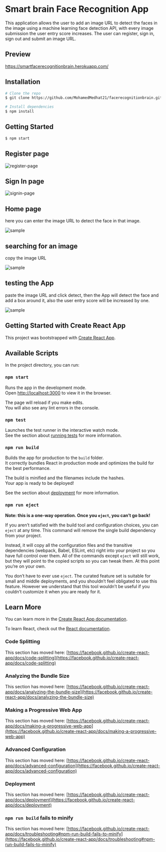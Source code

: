 # Smart brain Face Recognition App

This application allows the user to add an image URL to detect the faces in the image using a machine learning face detection API, with every image submission the user entry score increases.
The user can register, sign in, sign out and submit an image URL.

## Preview

https://smartfacerecognitionbrain.herokuapp.com/

## Installation

```bash
# Clone the repo
$ git clone https://github.com/MohamedMedhat21/facerecognitionbrain.git

# Install dependencies
$ npm install
```
## Getting Started

```bash
$ npm start
```

## Register page

![register-page](https://github.com/MohamedMedhat21/facerecognitionbrain/blob/master/public/readme%20images/register-page.png)

## Sign In page

![signin-page](https://github.com/MohamedMedhat21/facerecognitionbrain/blob/master/public/readme%20images/signin-page.png)

## Home page

here you can enter the image URL to detect the face in that image.

![sample](https://github.com/MohamedMedhat21/facerecognitionbrain/blob/master/public/readme%20images/homepage.png)

## searching for an image

copy the image URL

![sample](https://github.com/MohamedMedhat21/facerecognitionbrain/blob/master/public/readme%20images/linkpage.png)

## testing the App

paste the image URL and click detect, then the App will detect the face and add a box around it, also the user entry score will be increased by one.

![sample](https://github.com/MohamedMedhat21/facerecognitionbrain/blob/master/public/readme%20images/app-page.png)

## Getting Started with Create React App

This project was bootstrapped with [Create React App](https://github.com/facebook/create-react-app).

## Available Scripts

In the project directory, you can run:

### `npm start`

Runs the app in the development mode.\
Open [http://localhost:3000](http://localhost:3000) to view it in the browser.

The page will reload if you make edits.\
You will also see any lint errors in the console.

### `npm test`

Launches the test runner in the interactive watch mode.\
See the section about [running tests](https://facebook.github.io/create-react-app/docs/running-tests) for more information.

### `npm run build`

Builds the app for production to the `build` folder.\
It correctly bundles React in production mode and optimizes the build for the best performance.

The build is minified and the filenames include the hashes.\
Your app is ready to be deployed!

See the section about [deployment](https://facebook.github.io/create-react-app/docs/deployment) for more information.

### `npm run eject`

**Note: this is a one-way operation. Once you `eject`, you can’t go back!**

If you aren’t satisfied with the build tool and configuration choices, you can `eject` at any time. This command will remove the single build dependency from your project.

Instead, it will copy all the configuration files and the transitive dependencies (webpack, Babel, ESLint, etc) right into your project so you have full control over them. All of the commands except `eject` will still work, but they will point to the copied scripts so you can tweak them. At this point you’re on your own.

You don’t have to ever use `eject`. The curated feature set is suitable for small and middle deployments, and you shouldn’t feel obligated to use this feature. However we understand that this tool wouldn’t be useful if you couldn’t customize it when you are ready for it.

## Learn More

You can learn more in the [Create React App documentation](https://facebook.github.io/create-react-app/docs/getting-started).

To learn React, check out the [React documentation](https://reactjs.org/).

### Code Splitting

This section has moved here: [https://facebook.github.io/create-react-app/docs/code-splitting](https://facebook.github.io/create-react-app/docs/code-splitting)

### Analyzing the Bundle Size

This section has moved here: [https://facebook.github.io/create-react-app/docs/analyzing-the-bundle-size](https://facebook.github.io/create-react-app/docs/analyzing-the-bundle-size)

### Making a Progressive Web App

This section has moved here: [https://facebook.github.io/create-react-app/docs/making-a-progressive-web-app](https://facebook.github.io/create-react-app/docs/making-a-progressive-web-app)

### Advanced Configuration

This section has moved here: [https://facebook.github.io/create-react-app/docs/advanced-configuration](https://facebook.github.io/create-react-app/docs/advanced-configuration)

### Deployment

This section has moved here: [https://facebook.github.io/create-react-app/docs/deployment](https://facebook.github.io/create-react-app/docs/deployment)

### `npm run build` fails to minify

This section has moved here: [https://facebook.github.io/create-react-app/docs/troubleshooting#npm-run-build-fails-to-minify](https://facebook.github.io/create-react-app/docs/troubleshooting#npm-run-build-fails-to-minify)
